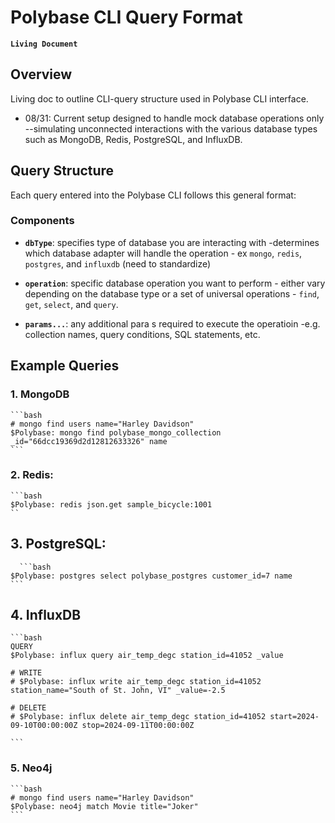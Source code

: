 # Polybase CLI Query Format
**`Living Document`**

## Overview 
Living doc to outline CLI-query structure used in Polybase CLI interface. 


- 08/31: Current setup designed to handle mock database operations only --simulating unconnected interactions with the various database types such as MongoDB, Redis, PostgreSQL, and InfluxDB.

## Query Structure

Each query entered into the Polybase CLI follows this general format:

### Components

- **`dbType`**: specifies type of database you are interacting with -determines which database adapter will handle the operation - ex `mongo`, `redis`, `postgres`, and `influxdb` (need to standardize)

- **`operation`**: specific database operation you want to perform - either vary depending on the database type or a set of universal operations - `find`, `get`, `select`, and `query`.

- **`params...`**: any additional para s required to execute the operatioin -e.g. collection names, query conditions, SQL statements, etc.

## Example Queries

### 1. **MongoDB** 

    ```bash
    # mongo find users name="Harley Davidson"
    $Polybase: mongo find polybase_mongo_collection _id="66dcc19369d2d12812633326" name
    ```


### 2. **Redis**: 

    ```bash
    $Polybase: redis json.get sample_bicycle:1001
    ``

## 3. **PostgreSQL**:

      ```bash
    $Polybase: postgres select polybase_postgres customer_id=7 name
    ```

## 4. **InfluxDB** 

    ```bash
    QUERY
    $Polybase: influx query air_temp_degc station_id=41052 _value

    # WRITE
    # $Polybase: influx write air_temp_degc station_id=41052 station_name="South of St. John, VI" _value=-2.5

    # DELETE
    # $Polybase: influx delete air_temp_degc station_id=41052 start=2024-09-10T00:00:00Z stop=2024-09-11T00:00:00Z

    ```

### 5. **Neo4j** 

    ```bash
    # mongo find users name="Harley Davidson"
    $Polybase: neo4j match Movie title="Joker"
    ```

